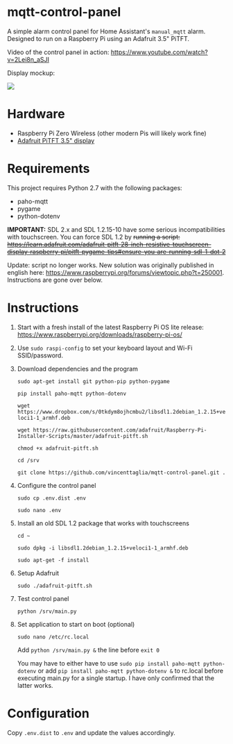 # mqtt-control-panel

A simple alarm control panel for Home Assistant's `manual_mqtt` alarm. Designed to run on a Raspberry Pi using an Adafruit 3.5" PiTFT.

Video of the control panel in action: <https://www.youtube.com/watch?v=2Lei8n_aSJI>

Display mockup:

![](screenshot.png)

# Hardware

 - Raspberry Pi Zero Wireless (other modern Pis will likely work fine)
 - [Adafruit PiTFT 3.5" display](https://www.adafruit.com/product/2441)

# Requirements

This project requires Python 2.7 with the following packages:

 - paho-mqtt
 - pygame
 - python-dotenv

**IMPORTANT:** SDL 2.x and SDL 1.2.15-10 have some serious incompatibilities with touchscreen. You can force SDL 1.2 by ~~running a script: https://learn.adafruit.com/adafruit-pitft-28-inch-resistive-touchscreen-display-raspberry-pi/pitft-pygame-tips#ensure-you-are-running-sdl-1-dot-2~~

Update: script no longer works. New solution was originally published in english here: https://www.raspberrypi.org/forums/viewtopic.php?t=250001. Instructions are gone over below.

# Instructions

1. Start with a fresh install of the latest Raspberry Pi OS lite release: <https://www.raspberrypi.org/downloads/raspberry-pi-os/>

2. Use `sudo raspi-config` to set your keyboard layout and Wi-Fi SSID/password.

3. Download dependencies and the program

    `sudo apt-get install git python-pip python-pygame`
    
    `pip install paho-mqtt python-dotenv`
    
    `wget https://www.dropbox.com/s/0tkdym8ojhcmbu2/libsdl1.2debian_1.2.15+veloci1-1_armhf.deb`
    
    `wget https://raw.githubusercontent.com/adafruit/Raspberry-Pi-Installer-Scripts/master/adafruit-pitft.sh`
    
    `chmod +x adafruit-pitft.sh`
    
    `cd /srv`
    
    `git clone https://github.com/vincenttaglia/mqtt-control-panel.git .`

4. Configure the control panel

    `sudo cp .env.dist .env`
    
    `sudo nano .env`

5. Install an old SDL 1.2 package that works with touchscreens

    `cd ~`
    
    `sudo dpkg -i libsdl1.2debian_1.2.15+veloci1-1_armhf.deb`
    
    `sudo apt-get -f install`

6. Setup Adafruit

    `sudo ./adafruit-pitft.sh`

7. Test control panel

    `python /srv/main.py`


8. Set application to start on boot (optional)

    `sudo nano /etc/rc.local`
    
    Add `python /srv/main.py &` the line before `exit 0`
    
    You may have to either have to use `sudo pip install paho-mqtt python-dotenv` or add `pip install paho-mqtt python-dotenv &` to rc.local before executing main.py for a single startup. I have only confirmed that the latter works.

# Configuration

Copy `.env.dist` to `.env` and update the values accordingly.
